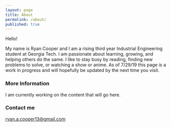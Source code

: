 ```yaml
---
layout: page
title: About
permalink: /about/
published: true
---
```


Hello!   

My name is Ryan Cooper and I am a rising third year Industrial Engineering student at Georgia Tech.  I am passionate about learning, growing, and helping others do the same.  I like to stay busy by reading, finding new problems to solve, or watching a show or anime.  As of 7/29/19 this page is a work in progress and will hopefully be updated by the next time you visit.

### More Information

I am currently working on the content that will go here.

### Contact me

[ryan.a.cooper13@gmail.com](mailto:ryan.a.cooper13@gmail.com)
